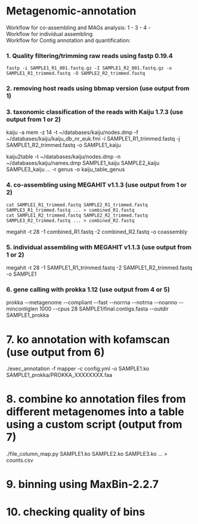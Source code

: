 # Metagenomic-annotation
Workflow for co-assembling and MAGs analysis: 1 - 3 - 4 - <br>
Workflow for individual assembling <br>
Workflow for Contig annotation and quantification:<br>

### 1. Quality filtering/trimming raw reads using fastp 0.19.4

```
fastp -i SAMPLE1_R1_001.fastq.gz -I SAMPLE1_R2_001.fastq.gz -o SAMPLE1_R1_trimmed.fastq -O SAMPLE2_R2_trimmed.fastq
```

### 2. removing host reads using bbmap version (use output from 1)


### 3. taxonomic classification of the reads with Kaiju 1.7.3 (use output from 1 or 2)

kaiju -a mem -z 14 -t ~/databases/kaiju/nodes.dmp -f ~/databases/kaiju/kaiju_db_nr_euk.fmi -i SAMPLE1_R1_trimmed.fastq -j SAMPLE1_R2_trimmed.fastq -o SAMPLE1_kaiju

kaiju2table -t ~/databases/kaiju/nodes.dmp -n ~/databases/kaiju/names.dmp SAMPLE1_kaiju SAMPLE2_kaiju SAMPLE3_kaiju ... -r genus -o kaiju_table_genus

### 4. co-assembling using MEGAHIT v1.1.3 (use output from 1 or 2)
```
cat SAMPLE1_R1_trimmed.fastq SAMPLE2_R1_trimmed.fastq SAMPLE3_R1_trimmed.fastq ... > combined_R1.fastq
cat SAMPLE1_R2_trimmed.fastq SAMPLE2_R2_trimmed.fastq SAMPLE3_R2_trimmed.fastq ... > combined_R2.fastq
```

megahit -t 28 -1 combined_R1.fastq -2 combined_R2.fastq -o coassembly

### 5. individual assembling with MEGAHIT v1.1.3 (use output from 1 or 2)
megahit -t 28 -1 SAMPLE1_R1_trimmed.fastq -2 SAMPLE1_R2_trimmed.fastq -o SAMPLE1

### 6. gene calling with prokka 1.12 (use output from 4 or 5)
prokka --metagenome --compliant --fast --norrna --notrna --noanno --mincontiglen 1000 --cpus 28 SAMPLE1/final.contigs.fasta --outdir SAMPLE1_prokka

# 7. ko annotation with kofamscan (use output from 6)
./exec_annotation -f mapper -c config.yml -o SAMPLE1.ko SAMPLE1_prokka/PROKKA_XXXXXXXX.faa

# 8. combine ko annotation files from different metagenomes into a table using a custom script (output from 7)
./file_column_map.py SAMPLE1.ko SAMPLE2.ko SAMPLE3.ko ... > counts.csv

# 9. binning using MaxBin-2.2.7

# 10. checking quality of bins


